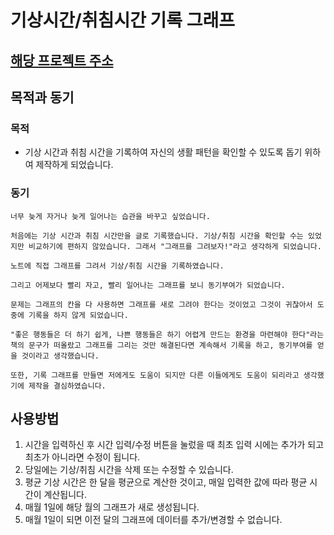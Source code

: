 # 기상시간/취침시간 기록 그래프

## [해당 프로젝트 주소](https://superpet21.github.io/Heatmap-project/#/)

## 목적과 동기

### 목적

- 기상 시간과 취침 시간을 기록하여 자신의 생활 패턴을 확인할 수 있도록 돕기 위하여 제작하게 되었습니다.

### 동기

```
너무 늦게 자거나 늦게 일어나는 습관을 바꾸고 싶었습니다.

처음에는 기상 시간과 취침 시간만을 글로 기록했습니다. 기상/취침 시간을 확인할 수는 있었지만 비교하기에 편하지 않았습니다. 그래서 "그래프를 그려보자!"라고 생각하게 되었습니다.

노트에 직접 그래프를 그려서 기상/취침 시간을 기록하였습니다.

그리고 어제보다 빨리 자고, 빨리 일어나는 그래프를 보니 동기부여가 되었습니다.

문제는 그래프의 칸을 다 사용하면 그래프를 새로 그려야 한다는 것이었고 그것이 귀찮아서 도중에 기록을 하지 않게 되었습니다.

"좋은 행동들은 더 하기 쉽게, 나쁜 행동들은 하기 어렵게 만드는 환경을 마련해야 한다"라는 책의 문구가 떠올랐고 그래프를 그리는 것만 해결된다면 계속해서 기록을 하고, 동기부여를 얻을 것이라고 생각했습니다.

또한, 기록 그래프를 만들면 저에게도 도움이 되지만 다른 이들에게도 도움이 되리라고 생각했기에 제작을 결심하였습니다.
```

## 사용방법

1. 시간을 입력하신 후 시간 입력/수정 버튼을 눌렀을 때 최초 입력 시에는 추가가 되고 최초가 아니라면 수정이 됩니다.
2. 당일에는 기상/취침 시간을 삭제 또는 수정할 수 있습니다.
3. 평균 기상 시간은 한 달을 평균으로 계산한 것이고, 매일 입력한 값에 따라 평균 시간이 계산됩니다.
4. 매월 1일에 해당 월의 그래프가 새로 생성됩니다.
5. 매월 1일이 되면 이전 달의 그래프에 데이터를 추가/변경할 수 없습니다.
